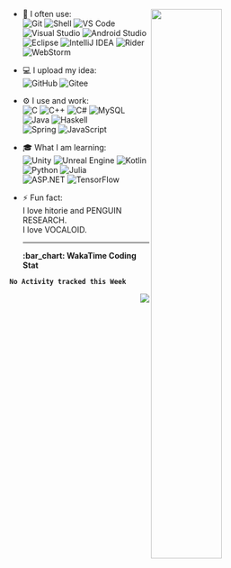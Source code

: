 [<img align="right" width="50%" src="https://github-readme-stats.vercel.app/api?username=iXeor&theme=tokyonight&show_icons=true">](https://metrics.lecoq.io/ouuan?template=classic)
- 🚀 I often use: </br>
  ![Git](https://img.shields.io/badge/-Git-black?style=plastic&logo=git)
  ![Shell](https://img.shields.io/badge/-Shell-blasck?style=plastic&logo=Shell)
  ![VS Code](https://img.shields.io/badge/-VS%20Code-007ACC?style=plastic&logo=visual-studio-code)
  ![Visual Studio](https://img.shields.io/badge/-Visual%20Studio-purple?style=plastic&logo=visual-studio)
  ![Android Studio](https://img.shields.io/badge/-Android%20Studio-white?style=plastic&logo=Android%20Studio)
  ![Eclipse](https://img.shields.io/badge/-eclipse-grey?style=plastic&logo=eclipse)
  ![IntelliJ IDEA](https://img.shields.io/badge/-IntelliJ%20IDEA-pink?style=plastic&logo=IntelliJ%20IDEA)
  ![Rider](https://img.shields.io/badge/-Rider-red?style=plastic&logo=Rider)
  ![WebStorm](https://img.shields.io/badge/-WebStorm-skyblue?style=plastic&logo=WebStorm)
- 💻 I upload my idea:</br>
  ![GitHub](https://img.shields.io/badge/-GitHub-181717?style=plastic&logo=github)
  ![Gitee](https://img.shields.io/badge/-Gitee-FCA121?style=plastic&logo=gitee)
- ⚙️ I use and work: </br>
  ![C](https://img.shields.io/badge/-C-green?style=plastic&logo=c)
  ![C++](https://img.shields.io/badge/-C++-00599C?style=plastic&logo=c)
  ![C#](https://img.shields.io/badge/-C%23-00599C?style=plastic&logo=.NET)
  ![MySQL](https://img.shields.io/badge/-MySQL-whitesmoke?style=plastic&logo=MySQL)
  ![Java](https://img.shields.io/badge/-java-3f4441?style=plastic&logo=java)
  ![Haskell](https://img.shields.io/badge/-haskell-grey?style=plastic&logo=haskell)</br>
  ![Spring](https://img.shields.io/badge/-spring-lightgrey?style=plastic&logo=spring)
  ![JavaScript](https://img.shields.io/badge/-javascript-darkblue?style=plastic&logo=javascript)
- 🎓 What I am learning:</br>
  ![Unity](https://img.shields.io/badge/-Unity-black?style=plastic&logo=unity)
  ![Unreal Engine](https://img.shields.io/badge/-Unreal%20Engine-black?style=plastic&logo=unreal%20engine)
  ![Kotlin](https://img.shields.io/badge/-kotlin-006a71?style=plastic&logo=kotlin) 
  ![Python](https://img.shields.io/badge/-python-yellow?style=plastic&logo=python) 
  ![Julia](https://img.shields.io/badge/-julia-green?style=plastic&logo=julia)</br>
  ![ASP.NET](https://img.shields.io/badge/-ASP.NET-66CCFF?style=plastic&logo=.NET)
  ![TensorFlow](https://img.shields.io/badge/-TensorFlow-darkgrey?style=plastic&logo=tensorflow)
- ⚡️ Fun fact:<br>
  I love hitorie and PENGUIN RESEARCH.</br>
  I love VOCALOID.  </br>

  ---
  <body>
  <div>
        <b align="left">
      :bar_chart: WakaTime Coding Stat

<!--START_SECTION:waka-->
```text
No Activity tracked this Week
```
<!--END_SECTION:waka-->
</b>
  <img src="http://i0.hdslb.com/bfs/article/e244fb651e7c09371c5d9c7dab94b3195f526b01.gif" align="right" autoloop>
  </div>
  </body>
